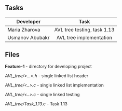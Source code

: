 ## Tasks

| Developer       | Task                           |
| --------------- |:------------------------------:|
| Maria Zharova   | AVL tree testing, task 1.13    |
| Usmanov Abubakr | AVL tree implementation        |


## Files

**Feature-1** - directory for developing project 

*AVL_tree/<...>.h* - single linked list header 

*AVL_tree/<..>.с* - single linked list implementation   

*AVL_tree/<..>.с* - single linked testing

*AVL_tree/Task_1.13.c* - Task 1.13

